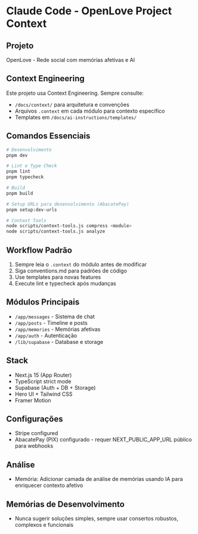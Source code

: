 # Claude Code - OpenLove Project Context

## Projeto
OpenLove - Rede social com memórias afetivas e AI

## Context Engineering
Este projeto usa Context Engineering. Sempre consulte:
- `/docs/context/` para arquitetura e convenções
- Arquivos `.context` em cada módulo para contexto específico
- Templates em `/docs/ai-instructions/templates/`

## Comandos Essenciais
```bash
# Desenvolvimento
pnpm dev

# Lint e Type Check
pnpm lint
pnpm typecheck

# Build
pnpm build

# Setup URLs para desenvolvimento (AbacatePay)
pnpm setup:dev-urls

# Context Tools
node scripts/context-tools.js compress <module>
node scripts/context-tools.js analyze
```

## Workflow Padrão
1. Sempre leia o `.context` do módulo antes de modificar
2. Siga conventions.md para padrões de código
3. Use templates para novas features
4. Execute lint e typecheck após mudanças

## Módulos Principais
- `/app/messages` - Sistema de chat
- `/app/posts` - Timeline e posts
- `/app/memories` - Memórias afetivas
- `/app/auth` - Autenticação
- `/lib/supabase` - Database e storage

## Stack
- Next.js 15 (App Router)
- TypeScript strict mode
- Supabase (Auth + DB + Storage)
- Hero UI + Tailwind CSS
- Framer Motion

## Configurações
- Stripe configured
- AbacatePay (PIX) configurado - requer NEXT_PUBLIC_APP_URL público para webhooks

## Análise
- Memória: Adicionar camada de análise de memórias usando IA para enriquecer contexto afetivo

## Memórias de Desenvolvimento
- Nunca sugerir soluções simples, sempre usar consertos robustos, complexos e funcionais